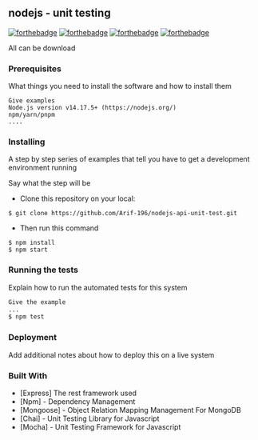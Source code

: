 ## nodejs - unit testing

[![forthebadge](https://forthebadge.com/images/badges/made-with-javascript.svg)](https://forthebadge.com)
[![forthebadge](https://forthebadge.com/images/badges/built-with-love.svg)](https://forthebadge.com)
[![forthebadge](https://forthebadge.com/images/badges/open-source.svg)](https://forthebadge.com)
[![forthebadge](https://forthebadge.com/images/badges/powered-by-coffee.svg)](https://forthebadge.com)

All can be download

### Prerequisites

What things you need to install the software and how to install them

```
Give examples
Node.js version v14.17.5+ (https://nodejs.org/)
npm/yarn/pnpm
....
```

### Installing

A step by step series of examples that tell you have to get a development environment running

Say what the step will be

- Clone this repository on your local:

```
$ git clone https://github.com/Arif-196/nodejs-api-unit-test.git
```

- Then run this command

```
$ npm install
$ npm start
```

### Running the tests

Explain how to run the automated tests for this system

```sh
Give the example
...
$ npm test
```

### Deployment

Add additional notes about how to deploy this on a live system

### Built With

- [Express] The rest framework used
- [Npm] - Dependency Management
- [Mongoose] - Object Relation Mapping Management For MongoDB
- [Chai] - Unit Testing Library for Javascript
- [Mocha] - Unit Testing Framework for Javascript
